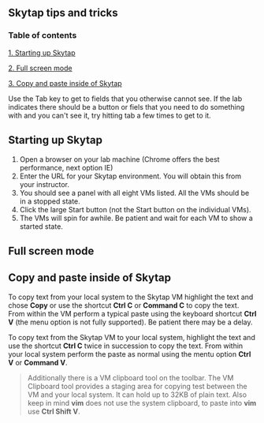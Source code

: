 Skytap tips and tricks
---

### Table of contents
[1. Starting up Skytap](#startskytap)

[2. Full screen mode](#fullscreenmode)

[3. Copy and paste inside of Skytap](#copypaste)

Use the Tab key to get to fields that you otherwise cannot see.   If the lab indicates there should be a button or fiels that you need to do something with and you can't see it, try hitting tab a few times to get to it.


## Starting up Skytap<a name="startskytap"></a>
1. Open a browser on your lab machine (Chrome offers the best performance, next option IE)
2. Enter the URL for your Skytap environment. You will obtain this from your instructor.
3. You should see a panel with all eight VMs listed. All the VMs should be in a stopped state.
4. Click the large Start button (not the Start button on the individual VMs).
5. The VMs will spin for awhile.  Be patient and wait for each VM to show a started state.

## Full screen mode<a name="fullscreenmode"></a>

## Copy and paste inside of Skytap<a name="fullscreenmode"></a>
To copy text from your local system to the Skytap VM highlight the text and chose **Copy** or use the shortcut **Ctrl C** or **Command C** to copy the text.  From within the VM perform a typical paste using the keyboard shortcut **Ctrl V** (the menu option is not fully supported).   Be patient there may be a delay.

To copy text from the Skytap VM to your local system, highlight the text and  use the shortcut **Ctrl C** twice in succession to copy the text.  From within your local system perform the paste as normal using the mentu option **Ctrl V** or **Command V**.

> Additionally there is a VM clipboard tool on the toolbar.  The VM Clipboard tool provides a staging area for copying test between the VM and your local system.  It can hold up to 32KB of plain text.  Also keep in mind **vim** does not use the system clipboard, to paste into **vim** use **Ctrl Shift V**.
